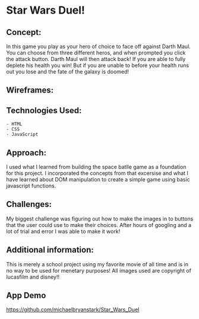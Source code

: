 # Star Wars Duel!
## Concept: 
In this game you play as your hero of choice to face off against Darth Maul. You can choose from three different heros, and when prompted you click the attack button. Darth Maul will then attack back! If you are able to fully deplete his health you win! But if you are unable to before your health runs out you lose and the fate of the galaxy is doomed!
## Wireframes:
## Technologies Used:
    - HTML
    - CSS  
    - JavaScript
## Approach: 
I used what I learned from building the space batlle game as a foundation for this project. I incorporated the concepts from that excersise and what I have learned about DOM manipulation to create a simple game using basic javascript functions.
## Challenges: 
My biggest challenge was figuring out how to make the images in to buttons that the user could use to make their choices. After hours of googling and a lot of trial and error I was able to make it work!
## Additional information:
This is merely a school project using my favorite movie of all time and is in no way to be used for menetary purposes! All images used are copyright of lucasfilm and disney!! 
## App Demo 
https://github.com/michaelbryanstark/Star_Wars_Duel